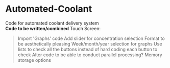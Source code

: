 # Automated-Coolant
Code for automated coolant delivery system  
**Code to be written/combined**
Touch Screen:
  > Import 'Graphs' code
  > Add slider for concentration selection
  > Format to be aesthetically pleasing
  > Week/month/year selection for graphs
  > Use lists to check all the buttons instead of hard coding each button to check
Alter code to be able to conduct parallel processing?
Memory storage options
